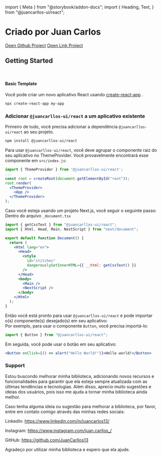 import { Meta } from "@storybook/addon-docs";
import {
  Heading,
  Text,
} from "@juancarllos-ui/react";

<Meta title="Home" />

# Criado por Juan Carlos

[Open Github Project](https://github.com/JuanCarllos13/Design-System)
[Open Link Project](https://juancarllos13.github.io/Design-System/)

## Getting Started

<br />

#### Basic Template

Você pode criar um novo aplicativo React usando [create-react-app](https://facebook.github.io/create-react-app/) .

```sh
npx create-react-app my-app
```

### Adicionar `@juancarllos-ui/react` a um aplicativo existente

Primeiro de tudo, você precisa adicionar a dependência `@juancarllos-ui/react` ao seu projeto.

```sh
npm install @juancarllos-ui/react
```

Para usar `@juancarllos-ui/react`, você deve agrupar o componente raiz do seu aplicativo no ThemeProvider.
Você provavelmente encontrará esse componente em `src/index.js`:

```jsx
import { ThemeProvider } from '@juancarllos-ui/react';
...
const root = createRoot(document.getElementById("root"));
root.render(
  <ThemeProvider>
    <App />
  </ThemeProvider>
);
```

Caso você esteja usando um projeto Next.js, você seguir o seguinte passo: Dentro do arquivo `_document.tsx`

```jsx
import { getCssText } from "@juancarllos-ui/react";
import { Html, Head, Main, NextScript } from "next/document";

export default function Document() {
  return (
    <Html lang="en">
      <Head>
        <style
          id="stitches"
          dangerouslySetInnerHTML={{ __html: getCssText() }}
        />
      </Head>
      <body>
        <Main />
        <NextScript />
      </body>
    </Html>
  );
}
```

Então você está pronto para usar `@juancarllos-ui/react` e pode importar o(s) componente(s) desejado(s) em seu aplicativo:<br />
Por exemplo, para usar o componente `Button`, você precisa importá-lo:

```jsx
import { Button } from "@juancarllos-ui/react";
```

Em seguida, você pode usar o botão em seu aplicativo:

```jsx
<Button onClick={() => alert("Hello World!")}>Hello world!</Button>
```

### Support

Estou buscondo melhorar minha biblioteca, adicionando novos recursos e funcionalidades para garantir que ela esteja sempre atualizada com as últimas tendências e tecnologias. Além disso, aprecio muito sugestões e ideias dos usuários, pois isso me ajuda a tornar minha biblioteca ainda melhor.

Caso tenha alguma ideia ou sugestão para melhorar a biblioteca, por favor, entre em contato comigo através das minhas redes sociais:

LinkedIn: https://www.linkedin.com/in/juancarlos13/

Instagram: https://www.instagram.com/juan.carllos_/


GitHub: https://github.com/JuanCarllos13

Agradeço por utilizar minha biblioteca e espero que ela ajude.
